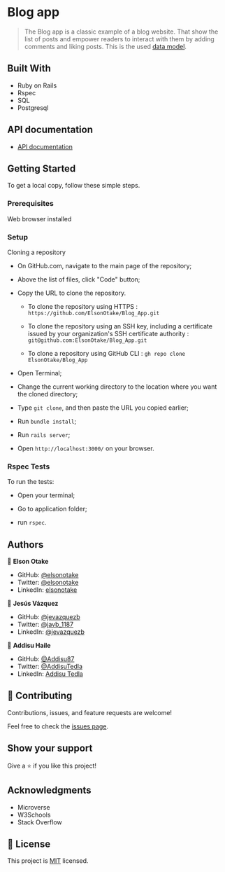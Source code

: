 # Blog app

> The Blog app is a classic example of a blog website. That show the list of posts and empower readers to interact with them by adding comments and liking posts. This is the used [data model](./lib/assets/blog_app_erd.png).


## Built With

- Ruby on Rails
- Rspec
- SQL 
- Postgresql

## API documentation

- [API documentation](http://localhost:3000/api-docs/index.html)


## Getting Started

To get a local copy, follow these simple steps.

### Prerequisites

Web browser installed

### Setup

Cloning a repository

- On GitHub.com, navigate to the main page of the repository;

- Above the list of files, click "Code" button;

- Copy the URL to clone the repository. 

  - To clone the repository using HTTPS : `https://github.com/ElsonOtake/Blog_App.git`

  - To clone the repository using an SSH key, including a certificate issued by your organization's SSH certificate authority : `git@github.com:ElsonOtake/Blog_App.git`

  - To clone a repository using GitHub CLI : `gh repo clone ElsonOtake/Blog_App`

- Open Terminal;

- Change the current working directory to the location where you want the cloned directory;

- Type `git clone`, and then paste the URL you copied earlier;

- Run `bundle install`;

- Run `rails server`;

- Open `http://localhost:3000/` on your browser.


### Rspec Tests

To run the tests:

- Open your terminal;

- Go to application folder;

- run `rspec`.


## Authors

👤 **Elson Otake**

- GitHub: [@elsonotake](https://github.com/elsonotake)
- Twitter: [@elsonotake](https://twitter.com/elsonotake)
- LinkedIn: [elsonotake](https://linkedin.com/in/elsonotake)

👤 **Jesús Vázquez**

- GitHub: [@jevazquezb](https://github.com/jevazquezb)
- Twitter: [@javb_1187](https://twitter.com/javb_1187)
- LinkedIn: [@jevazquezb](https://www.linkedin.com/in/jevazquezb)

👤 **Addisu Haile**

- GitHub: [@Addisu87](https://github.com/Addisu87)
- Twitter: [@AddisuTedla](https://twitter.com/AddisuTedla)
- LinkedIn: [Addisu Tedla](www.linkedin.com/in/addisu-tedla/)


## 🤝 Contributing

Contributions, issues, and feature requests are welcome!

Feel free to check the [issues page](../../issues/).


## Show your support

Give a ⭐️ if you like this project!


## Acknowledgments

- Microverse
- W3Schools
- Stack Overflow


## 📝 License

This project is [MIT](./MIT.md) licensed.